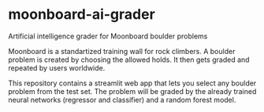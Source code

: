 # moonboard-ai-grader
Artificial intelligence grader for Moonboard boulder problems

Moonboard is a standartized training wall for rock climbers. A boulder problem is created by choosing the allowed holds. It then gets graded and repeated by users worldwide.

This repository contains a streamlit web app that lets you select any boulder problem from the test set. The problem will be graded by the already trained neural networks (regressor and classifier) and a random forest model.
